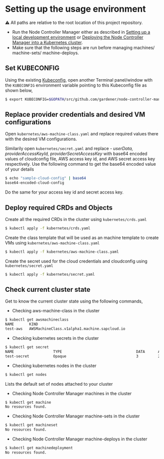 # Setting up the usage environment

:warning: All paths are relative to the root location of this project repository.

- Run the Node Controller Manager either as described in [Setting up a local development environment](../development/local_setup.md) or [Deploying the Node Controller Manager into a Kubernetes cluster](../deployment/kubernetes.md).
- Make sure that the following steps are run before managing machines/ machine-sets/ machine-deploys.

## Set KUBECONFIG

Using the existing [Kubeconfig](https://kubernetes.io/docs/tasks/access-application-cluster/authenticate-across-clusters-kubeconfig/), open another Terminal panel/window with the `KUBECONFIG` environment variable pointing to this Kubeconfig file as shown below,

```bash
$ export KUBECONFIG=$GOPATH/src/github.com/gardener/node-controller-manager/dev/kubeconfig.yaml
```

## Replace provider credentials and desired VM configurations

Open `kubernetes/aws-machine-class.yaml` and replace required values there with the desired VM configurations. 

Similarily open `kubernetes/secret.yaml` and replace - *userData, providerAccessKeyId, providerSecretAccessKey* with base64 encoded values of cloudconfig file, AWS access key id, and AWS secret access key respectively. Use the following command to get the base64 encoded value of your details

```bash
$ echo "sample-cloud-config" | base64
base64-encoded-cloud-config
```

Do the same for your access key id and secret access key.

## Deploy required CRDs and Objects

Create all the required CRDs in the cluster using `kubernetes/crds.yaml`
```bash
$ kubectl apply -f kubernetes/crds.yaml
```

Create the class template that will be used as an machine template to create VMs using `kubernetes/aws-machine-class.yaml`
```bash
$ kubectl apply -f kubernetes/aws-machine-class.yaml
```

Create the secret used for the cloud credentials and cloudconfig using `kubernetes/secret.yaml`
```bash
$ kubectl apply -f kubernetes/secret.yaml
```

## Check current cluster state

Get to know the current cluster state using the following commands,

- Checking aws-machine-class in the cluster
```bash
$ kubectl get awsmachineclass
NAME       KIND
test-aws   AWSMachineClass.v1alpha1.machine.sapcloud.io
```

- Checking kubernetes secrets in the cluster
```bash
$ kubectl get secret
NAME                  TYPE                                  DATA      AGE
test-secret           Opaque                                3         21h
```

- Checking kubernetes nodes in the cluster
```bash
$ kubectl get nodes
```
Lists the default set of nodes attached to your cluster

- Checking Node Controller Manager machines in the cluster
```bash
$ kubectl get machine
No resources found.
```

- Checking Node Controller Manager machine-sets in the cluster
```bash
$ kubectl get machineset
No resources found.
```

- Checking Node Controller Manager machine-deploys in the cluster
```bash
$ kubectl get machinedeployment
No resources found.
```